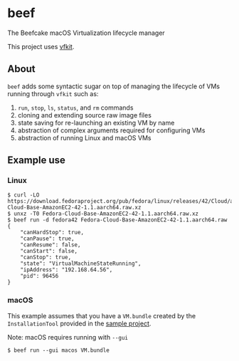 # beef
The Beefcake macOS Virtualization lifecycle manager

This project uses [vfkit](https://github.com/crc-org/vfkit).

## About

`beef` adds some syntactic sugar on top of managing the lifecycle of VMs running through `vfkit` such as:

1. `run`, `stop`, `ls`, `status`, and `rm` commands
1. cloning and extending source raw image files
1. state saving for re-launching an existing VM by name
1. abstraction of complex arguments required for configuring VMs
1. abstraction of running Linux and macOS VMs

## Example use

### Linux

```
$ curl -LO https://download.fedoraproject.org/pub/fedora/linux/releases/42/Cloud/aarch64/images/Fedora-Cloud-Base-AmazonEC2-42-1.1.aarch64.raw.xz
$ unxz -T0 Fedora-Cloud-Base-AmazonEC2-42-1.1.aarch64.raw.xz
$ beef run -d fedora42 Fedora-Cloud-Base-AmazonEC2-42-1.1.aarch64.raw
{
    "canHardStop": true,
    "canPause": true,
    "canResume": false,
    "canStart": false,
    "canStop": true,
    "state": "VirtualMachineStateRunning",
    "ipAddress": "192.168.64.56",
    "pid": 96456
}
```

### macOS

This example assumes that you have a `VM.bundle` created by the `InstallationTool` provided in the [sample project](https://developer.apple.com/documentation/virtualization/running-macos-in-a-virtual-machine-on-apple-silicon).

Note: macOS requires running with `--gui`

```
$ beef run --gui macos VM.bundle
```
